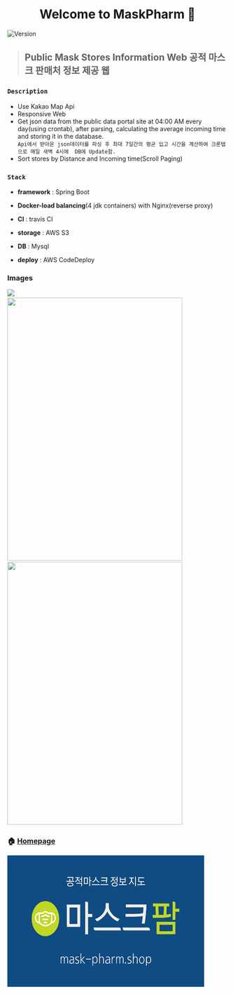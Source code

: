 
<h1 align="center">Welcome to MaskPharm   👋</h1>
<p>
  <img alt="Version" src="https://img.shields.io/badge/version-1.0.0-blue.svg?cacheSeconds=2592000" />
</p>

>## Public Mask Stores Information Web 공적 마스크 판매처 정보 제공 웹

### `Description`
- Use Kakao Map Api
- Responsive Web
- Get json data from the public data portal site at 04:00 AM every day(using crontab), after parsing, calculating the average incoming time and storing it in the database.
  <br> `Api에서 받아온 json데이터를 파싱 후 최대 7일간의 평균 입고 시간을 계산하여 크론탭으로 매일 새벽 4시에  DB에 Update함.`
- Sort stores by Distance and Incoming time(Scroll Paging)

### `Stack`
- <strong>framework</strong> : Spring Boot


- <strong>Docker-load balancing</strong>(4 jdk containers) with Nginx(reverse proxy)


- <strong>CI</strong> : travis CI 


- <strong>storage</strong> : AWS S3


- <strong>DB</strong> : Mysql


- <strong>deploy</strong> : AWS CodeDeploy

### Images

<img src="https://cdn.jsdelivr.net/gh/hoonsbory/MyGitPage@gh-pages/images/mask01.jpg">
<div>
<img width="400px" height="600px" src="https://cdn.jsdelivr.net/gh/hoonsbory/MyGitPage@gh-pages/images/mask02.jpg">
<img width="400px" height="600px" src="https://cdn.jsdelivr.net/gh/hoonsbory/MyGitPage@gh-pages/images/mask03.jpg">
</div>


### 🏠 [Homepage](https://mask-pharm.shop)
<img style="margin-top : 0px;" src="/src/main/resources/static/img/kakaoThumbnail.jpg" width="450px" height="300px" alt="maskpharm" />


